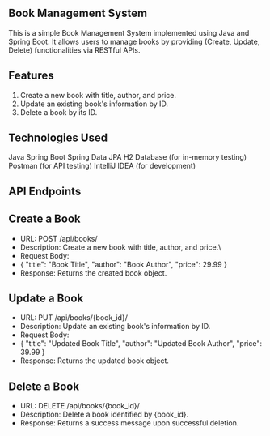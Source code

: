 Book Management System
----------------------------------
This is a simple Book Management System implemented using Java and Spring Boot. It allows users to manage books by providing (Create, Update, Delete) functionalities via RESTful APIs.

Features
-
1. Create a new book with title, author, and price.
2. Update an existing book's information by ID.
3. Delete a book by its ID.

Technologies Used
-
Java
Spring Boot
Spring Data JPA
H2 Database (for in-memory testing)
Postman (for API testing)
IntelliJ IDEA (for development)

API Endpoints
-
Create a Book
-
* URL: POST /api/books/
* Description: Create a new book with title, author, and price.\\
* Request Body:
* {
  "title": "Book Title",
  "author": "Book Author",
  "price": 29.99
}
* Response: Returns the created book object.

Update a Book
-
* URL: PUT /api/books/{book\_id}/
* Description: Update an existing book's information by ID.
* Request Body:
* {
  "title": "Updated Book Title",
  "author": "Updated Book Author",
  "price": 39.99
}
* Response: Returns the updated book object.

Delete a Book
-
* URL: DELETE /api/books/{book\_id}/
* Description: Delete a book identified by {book\_id}.
* Response: Returns a success message upon successful deletion.


